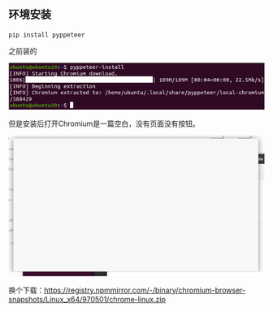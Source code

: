 ## 环境安装

```
pip install pyppeteer
```


之前装的

![](images/Pasted%20image%2020231114162830.png)

但是安装后打开Chromium是一篇空白，没有页面没有按钮。

![](images/Pasted%20image%2020231114163206.png)

换个下载：https://registry.npmmirror.com/-/binary/chromium-browser-snapshots/Linux_x64/970501/chrome-linux.zip

